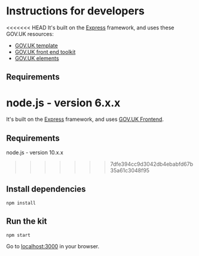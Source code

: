 # Instructions for developers

<<<<<<< HEAD
It's built on the [Express](http://expressjs.com/) framework, and uses these GOV.UK resources:

- [GOV.UK template](https://github.com/alphagov/govuk_template)
- [GOV.UK front end toolkit](https://github.com/alphagov/govuk_frontend_toolkit)
- [GOV.UK elements](https://github.com/alphagov/govuk_elements)

## Requirements

node.js - version 6.x.x
=======
It's built on the [Express](http://expressjs.com/) framework, and uses [GOV.UK Frontend](https://github.com/alphagov/govuk-frontend).

## Requirements

node.js - version 10.x.x
>>>>>>> 7dfe394cc9d3042db4ebabfd67b35a61c3048f95

## Install dependencies

```
npm install
```

## Run the kit
```
npm start
```

Go to [localhost:3000](http://localhost:3000) in your browser.
